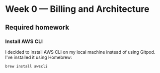 # Week 0 — Billing and Architecture

## Required homework

### Install AWS CLI

I decided to install AWS CLI on my local machine instead of using Gitpod. I've installed it using Homebrew:
```
brew install awscli
```